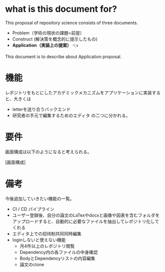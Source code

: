 # what is this document for?
This proposal of repository science consists of three documents.
- Problem（学術の現状の課題=前提）
- Construct (解決策を概念的に提示したもの)
- **Application（実装上の提案）** 👈

This document is to describe about Application proposal.

# 機能
レポジトリをもとにしたアカデミックメカニズムをアプリケーションに実装すると、大きくは
- letterを送り合うバックエンド
- 研究者の手元で編集するためのエディタ
の二つに分かれる。

# 要件
画面構成は以下のようになると考えられる。

[画面構成]

# 備考
今後追加していきたい機能の一覧。
- CI / CD パイプライン
- ユーザー登録後、自分の論文のLaTexやdocxと画像や図表を含むフォルダをアップロードすると、自動的に必要なファイルを抽出してレポジトリ化してくれる
- エディタ上での招待制共同同時編集
- loginしないと使えない機能
  - 月4件以上のレポジトリ閲覧
  - Dependency内の各ファイルの中身確認
  - BodyとDependencyリストの内容編集
  - 論文のclone
